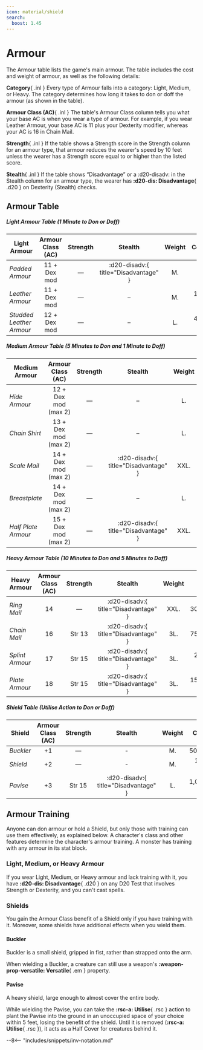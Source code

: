 ```yaml
---
icon: material/shield
search:
  boost: 1.45
---
```


# Armour

The Armour table lists the game's main armour. The table includes the cost and weight of armour, as well as the following details:

**Category**{ .inl } Every type of Armour falls into a category: Light, Medium, or Heavy. The category determines how long it takes to don or doff the armour (as shown in the table).

**Armour Class (AC)**{ .inl } The table's Armour Class column tells you what your base AC is when you wear a type of armour. For example, if you wear Leather Armour, your base AC is 11 plus your Dexterity modifier, whereas your AC is 16 in Chain Mail.

**Strength**{ .inl } If the table shows a Strength score in the Strength column for an armour type, that armour reduces the wearer's speed by 10 feet unless the wearer has a Strength score equal to or higher than the listed score.

**Stealth**{ .inl } If the table shows “Disadvantage” or a :d20-disadv: in the Stealth column for an armour type, the wearer has **:d20-dis: Disadvantage**{ .d20 } on Dexterity (Stealth) checks.

## Armour Table

##### Light Armour Table (1 Minute to Don or Doff)

| Light Armour | Armour Class (AC) | Strength | Stealth | Weight | Cost |
|---|:-:|:-:|:-:|:-:|--:|
| *Padded Armour* | 11 + Dex mod | — | :d20-disadv:{ title="Disadvantage" } | M. | 50 SP |
| *Leather Armour* | 11 + Dex mod | — | – | M. | 100 SP |
| *Studded Leather Armour* | 12 + Dex mod | — | – | L. | 450 SP |

##### Medium Armour Table (5 Minutes to Don and 1 Minute to Doff)

| Medium Armour | Armour Class (AC) | Strength | Stealth | Weight | Cost |
|---|:-:|:-:|:-:|:-:|--:|
| *Hide Armour* | 12 + Dex mod (max 2) | — | – | L. | 100 SP |
| *Chain Shirt* | 13 + Dex mod (max 2) | — | – | L. | 500 SP |
| *Scale Mail* | 14 + Dex mod (max 2) | — | :d20-disadv:{ title="Disadvantage" } | XXL. | 500 SP |
| *Breastplate* | 14 + Dex mod (max 2) | — | – | L. | 4,000 SP |
| *Half Plate Armour* | 15 + Dex mod (max 2) | — | :d20-disadv:{ title="Disadvantage" } | XXL. | 7,500 SP |

##### Heavy Armour Table (10 Minutes to Don and 5 Minutes to Doff)

| Heavy Armour | Armour Class (AC) | Strength | Stealth | Weight | Cost |
|---|:-:|:-:|:-:|:-:|--:|
| *Ring Mail* | 14 | — | :d20-disadv:{ title="Disadvantage" } | XXL. | 300 SP |
| *Chain Mail* | 16 | Str 13 | :d20-disadv:{ title="Disadvantage" } | 3L. | 750 SP |
| *Splint Armour* | 17 | Str 15 | :d20-disadv:{ title="Disadvantage" } | 3L. | 2,000 SP |
| *Plate Armour* | 18 | Str 15 | :d20-disadv:{ title="Disadvantage" } | 3L. | 15,000 SP |

##### Shield Table (Utilise Action to Don or Doff)

| Shield  | Armour Class (AC) | Strength | Stealth | Weight | Cost |
|---|:-:|:-:|:-:|:-:|--:|
| *Buckler* | +1 | — | - | M. | 50 SP |
| *Shield* | +2 | — | - | M. | 100 SP |
| *Pavise* | +3 | Str 15 | :d20-disadv:{ title="Disadvantage" } | L. | 1,000 SP |

## Armour Training

Anyone can don armour or hold a Shield, but only those with training can use them effectively, as explained below. A character's class and other features determine the character's armour training. A monster has training with any armour in its stat block.

### Light, Medium, or Heavy Armour

If you wear Light, Medium, or Heavy armour and lack training with it, you have **:d20-dis: Disadvantage**{ .d20 } on any D20 Test that involves Strength or Dexterity, and you can't cast spells.

### Shields

You gain the Armour Class benefit of a Shield only if you have training with it. Moreover, some shields have additional effects when you wield them.

#### Buckler

Buckler is a small shield, gripped in fist, rather than strapped onto the arm. 

When wielding a Buckler, a creature can still use a weapon's **:weapon-prop-versatile: Versatile**{ .em } property.

#### Pavise

A heavy shield, large enough to almost cover the entire body. 

While wielding the Pavise, you can take the **:rsc-a: Utilise**{ .rsc } action to plant the Pavise into the ground in an unoccupied space of your choice within 5 feet, losing the benefit of the shield. Until it is removed (**:rsc-a: Utilise**{ .rsc }), it acts as a Half Cover for creatures behind it.

--8<-- "includes/snippets/inv-notation.md"
